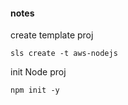

#### notes


create template proj
    
    sls create -t aws-nodejs


init Node proj

    npm init -y
